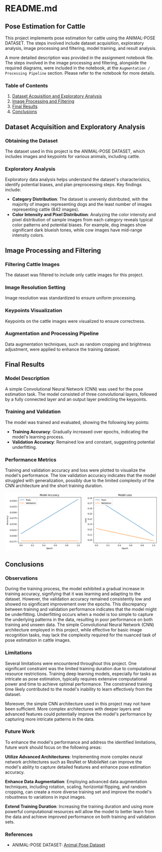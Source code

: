 # README.md

## Pose Estimation for Cattle

This project implements pose estimation for cattle using the ANIMAL-POSE DATASET. The steps involved include dataset acquisition, exploratory analysis, image processing and filtering, model training, and result analysis.

A more detailed description was provided in the assignment notebook file. The steps involved in the image processing and filtering, alongside the required diagrams, were included in the notebook, at the `Augmentation / Processing Pipeline` section. Please refer to the notebook for more details.

### Table of Contents
1. [Dataset Acquisition and Exploratory Analysis](#dataset-acquisition-and-exploratory-analysis)
2. [Image Processing and Filtering](#image-processing-and-filtering)
3. [Final Results](#final-results)
4. [Conclusions](#conclusions)

## Dataset Acquisition and Exploratory Analysis

### Obtaining the Dataset
The dataset used in this project is the ANIMAL-POSE DATASET, which includes images and keypoints for various animals, including cattle.

### Exploratory Analysis
Exploratory data analysis helps understand the dataset's characteristics, identify potential biases, and plan preprocessing steps. Key findings include:

- **Category Distribution**: The dataset is unevenly distributed, with the majority of images representing dogs and the least number of images representing cattle (842 images).
- **Color Intensity and Pixel Distribution**: Analyzing the color intensity and pixel distribution of sample images from each category reveals typical color patterns and potential biases. For example, dog images show significant dark blueish tones, while cow images have mid-range intensity colors.

## Image Processing and Filtering

### Filtering Cattle Images
The dataset was filtered to include only cattle images for this project.

### Image Resolution Setting
Image resolution was standardized to ensure uniform processing.

### Keypoints Visualization
Keypoints on the cattle images were visualized to ensure correctness.

### Augmentation and Processing Pipeline
Data augmentation techniques, such as random cropping and brightness adjustment, were applied to enhance the training dataset.

## Final Results

### Model Description
A simple Convolutional Neural Network (CNN) was used for the pose estimation task. The model consisted of three convolutional layers, followed by a fully connected layer and an output layer predicting the keypoints.

### Training and Validation
The model was trained and evaluated, showing the following key points:
- **Training Accuracy**: Gradually increased over epochs, indicating the model's learning process.
- **Validation Accuracy**: Remained low and constant, suggesting potential underfitting.

### Performance Metrics
Training and validation accuracy and loss were plotted to visualize the model's performance. The low validation accuracy indicates that the model struggled with generalization, possibly due to the limited complexity of the CNN architecture and the short training duration.

![Training and Validation Curves](imgs/training-validation-curves.png.png)

## Conclusions

### Observations
During the training process, the model exhibited a gradual increase in training accuracy, signifying that it was learning and adapting to the dataset. However, the validation accuracy remained consistently low and showed no significant improvement over the epochs. This discrepancy between training and validation performance indicates that the model might be underfitting. Underfitting occurs when a model is too simple to capture the underlying patterns in the data, resulting in poor performance on both training and unseen data. The simple Convolutional Neural Network (CNN) architecture employed in this project, while effective for basic image recognition tasks, may lack the complexity required for the nuanced task of pose estimation in cattle images.

### Limitations
Several limitations were encountered throughout this project. One significant constraint was the limited training duration due to computational resource restrictions. Training deep learning models, especially for tasks as intricate as pose estimation, typically requires extensive computational power and time to achieve optimal performance. The constrained training time likely contributed to the model's inability to learn effectively from the dataset.

Moreover, the simple CNN architecture used in this project may not have been sufficient. More complex architectures with deeper layers and advanced features could potentially improve the model's performance by capturing more intricate patterns in the data.

### Future Work
To enhance the model's performance and address the identified limitations, future work should focus on the following areas:

**Utilize Advanced Architectures**: Implementing more complex neural network architectures such as ResNet or MobileNet can improve the model's ability to capture detailed features and enhance pose estimation accuracy.

**Enhance Data Augmentation**: Employing advanced data augmentation techniques, including rotation, scaling, horizontal flipping, and random cropping, can create a more diverse training set and improve the model's robustness to variations in input images.

**Extend Training Duration**: Increasing the training duration and using more powerful computational resources will allow the model to better learn from the data and achieve improved performance on both training and validation sets.

### References
- ANIMAL-POSE DATASET: [Animal Pose Dataset](https://sites.google.com/view/animal-pose/)
